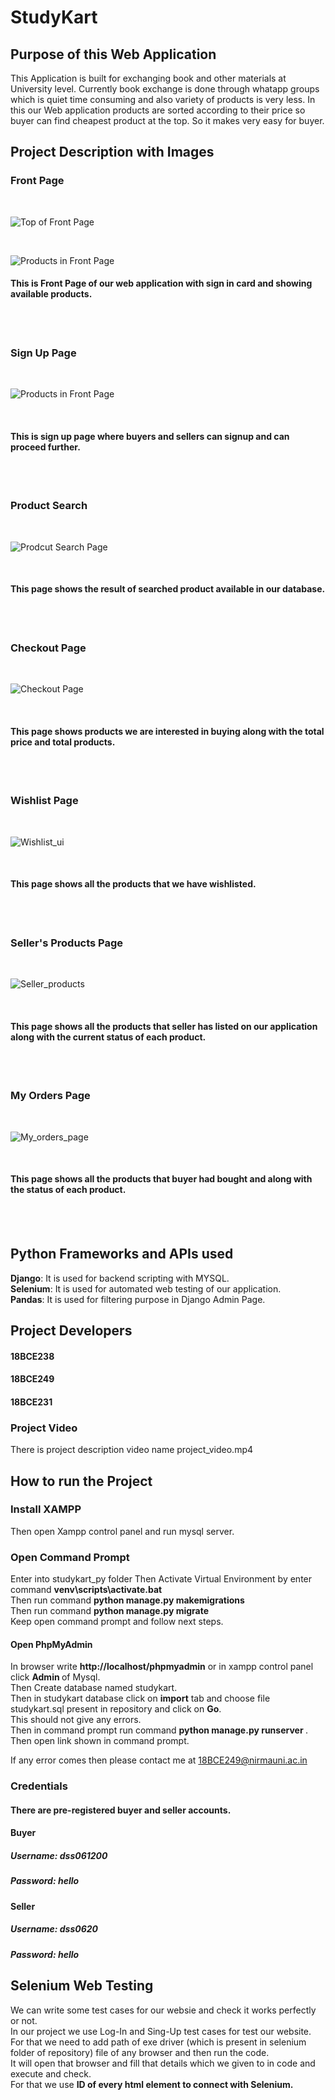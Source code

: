 # StudyKart
## Purpose of this Web Application

This Application is built for exchanging book and other materials at University level. Currently book exchange is done through whatapp groups which is quiet time consuming and also variety of products is very less. In this our Web application products are sorted according to their price so buyer can find cheapest product at the top. So it makes very easy for buyer.

## Project Description with Images

### Front Page

<br/>

![Top of Front Page](https://github.com/ChandVachhani/Studykart/blob/master/Project_images/front_ui.png?raw=true)

<br/>

![Products in Front Page](https://github.com/ChandVachhani/Studykart/blob/master/Project_images/products_ui.png?raw=true)

#### This is Front Page of our web application with sign in card and showing available products.

<br/> <br/>

### Sign Up Page

<br/>

![Products in Front Page](https://github.com/ChandVachhani/Studykart/blob/master/Project_images/signup_ui.png?raw=true)

<br/>

#### This is sign up page where buyers and sellers can signup and can proceed further.

<br/> <br/>

### Product Search

<br/>

![Prodcut Search Page](https://github.com/ChandVachhani/Studykart/blob/master/Project_images/search_image.png?raw=true)

<br/>

#### This page shows the result of searched product available in our database.

<br/> <br/>

### Checkout Page

<br/>

![Checkout Page](https://github.com/ChandVachhani/Studykart/blob/master/Project_images/check_out_ui.png?raw=true)

<br/>

#### This page shows products we are interested in buying along with the total price and total products.

<br/> <br/>

### Wishlist Page

<br/>

![Wishlist_ui](https://github.com/ChandVachhani/Studykart/blob/master/Project_images/whishlist_ui.png?raw=true)

<br/>

#### This page shows all the products that we have wishlisted.

<br/> <br/>

### Seller's Products Page

<br/>

![Seller_products](https://github.com/ChandVachhani/Studykart/blob/master/Project_images/your_products.png?raw=true)

<br/>

#### This page shows all the products that seller has listed on our application along with the current status of each product.

<br/> <br/>

### My Orders Page

<br/>

![My_orders_page](https://github.com/ChandVachhani/Studykart/blob/master/Project_images/our_orders_ui.png?raw=true)

<br/>

#### This page shows all the products that buyer had bought and along with the status of each product.

<br/> <br/>

## Python Frameworks and APIs used

 <b>Django</b>: It is used for backend scripting with MYSQL.<br>
 <b>Selenium</b>: It is used for automated web testing of our application.<br>
 <b>Pandas</b>: It is used for filtering purpose in Django Admin Page.<br>

## Project Developers
#### 18BCE238
#### 18BCE249
#### 18BCE231

### Project Video
There is project description video name project_video.mp4

## How to run the Project
### Install XAMPP
Then open Xampp control panel and run mysql server.<br>
### Open Command Prompt
Enter into studykart_py folder
Then Activate Virtual Environment by enter command **venv\scripts\activate.bat**<br>
Then run command <b> python manage.py makemigrations </b> <br>
Then run command <b> python manage.py migrate </b> <br>
Keep open command prompt and follow next steps. <br>

#### Open PhpMyAdmin

In browser write <b>http://localhost/phpmyadmin</b> or in xampp control panel click <b> Admin </b> of Mysql. <br>
Then Create database named studykart. <br>
Then in studykart database click on <b>import</b> tab and choose file studykart.sql present in repository and click on <b>Go</b>. <br>
This should not give any errors. <br>
Then in command prompt run command <b> python manage.py runserver </b>. <br>
Then open link shown in command prompt. <br>

If any error comes then please contact me at 18BCE249@nirmauni.ac.in <br>
### Credentials
#### There are pre-registered buyer and seller accounts.
#### Buyer
##### Username: dss061200
##### Password: hello
#### Seller
##### Username: dss0620
##### Password: hello

## Selenium Web Testing
 We can write some test cases for our websie and check it works perfectly or not.<br>
 In our project we use Log-In and Sing-Up test cases for test our website.<br>
 For that we need to add path of exe driver (which is present in selenium folder of repository) file of any browser and then run the code.<br>
 It will open that browser and fill that details which we given to in code and execute and check. <br>
 For that we use <b>ID<b> of every html element to connect with Selenium.<br>

